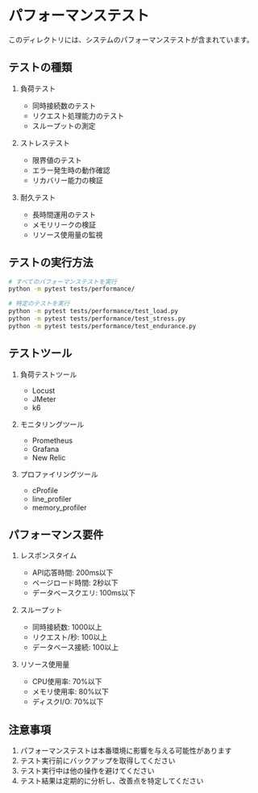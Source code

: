 # パフォーマンステスト

このディレクトリには、システムのパフォーマンステストが含まれています。

## テストの種類

1. 負荷テスト
   - 同時接続数のテスト
   - リクエスト処理能力のテスト
   - スループットの測定

2. ストレステスト
   - 限界値のテスト
   - エラー発生時の動作確認
   - リカバリー能力の検証

3. 耐久テスト
   - 長時間運用のテスト
   - メモリリークの検証
   - リソース使用量の監視

## テストの実行方法

```bash
# すべてのパフォーマンステストを実行
python -m pytest tests/performance/

# 特定のテストを実行
python -m pytest tests/performance/test_load.py
python -m pytest tests/performance/test_stress.py
python -m pytest tests/performance/test_endurance.py
```

## テストツール

1. 負荷テストツール
   - Locust
   - JMeter
   - k6

2. モニタリングツール
   - Prometheus
   - Grafana
   - New Relic

3. プロファイリングツール
   - cProfile
   - line_profiler
   - memory_profiler

## パフォーマンス要件

1. レスポンスタイム
   - API応答時間: 200ms以下
   - ページロード時間: 2秒以下
   - データベースクエリ: 100ms以下

2. スループット
   - 同時接続数: 1000以上
   - リクエスト/秒: 100以上
   - データベース接続: 100以上

3. リソース使用量
   - CPU使用率: 70%以下
   - メモリ使用率: 80%以下
   - ディスクI/O: 70%以下

## 注意事項

1. パフォーマンステストは本番環境に影響を与える可能性があります
2. テスト実行前にバックアップを取得してください
3. テスト実行中は他の操作を避けてください
4. テスト結果は定期的に分析し、改善点を特定してください 